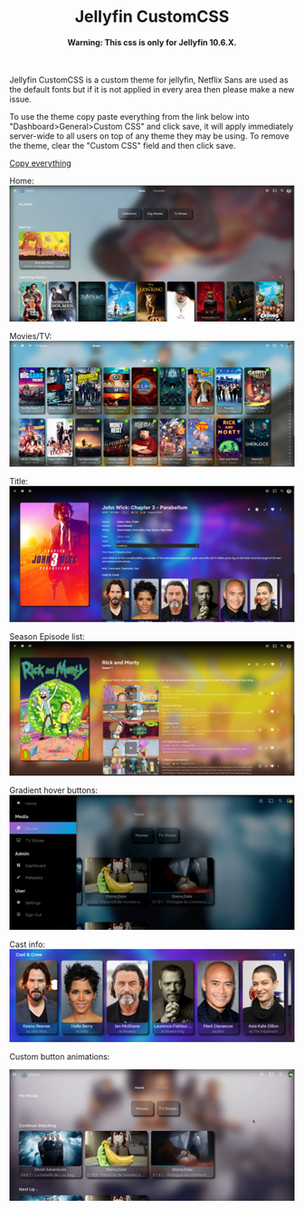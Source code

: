 <div align="center">
<h1>Jellyfin CustomCSS</h1>
<h4>Warning: This css is only for Jellyfin 10.6.X. </h4>
  <br>
</div>

Jellyfin CustomCSS is a custom theme for jellyfin, Netflix Sans are used as the default fonts but if it is not applied in every area then please make a new issue.

To use the theme copy paste everything from the link below into "Dashboard>General>Custom CSS" and click save, it will apply immediately server-wide to all users on top of any theme they may be using. To remove the theme, clear the "Custom CSS" field and then click
save.

<a href="https://raw.githubusercontent.com/prayag17/JellyfinCSS/master/JellyfinCUSTOM.css">Copy everything</a>

Home:
![Home](screenshots/home.png)

Movies/TV:
![movie-tv](screenshots/movie-tv.png)

Title:
![title-2](screenshots/title.png)

Season Episode list:
![season-ep-list](screenshots/season-ep-list.png)

Gradient hover buttons:
![gradient-anim](screenshots/gradient-btn.png)

Cast info:
![cast-info](screenshots/cast-info.png)

Custom button animations:
<br/>

<p align="center">
<img src="screenshots/anim-showcase.gif" alt="Databay showcase gif" />
</p>
